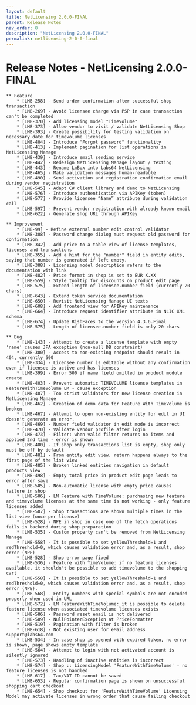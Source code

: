 ```yaml
---
layout: default
title: NetLicensing 2.0.0-FINAL
parent: Release Notes
nav_order: 8
description: "NetLicensing 2.0.0-FINAL"
permalink: netlicensing-2-0-0-final
---
```


Release Notes - NetLicensing 2.0.0-FINAL
========================================

    ** Feature
        * [LMB-258] - Send order confirmation after successful shop transaction
        * [LMB-269] - Avoid licensee charge via PSP in case transaction can't be completed
        * [LMB-370] - Add licensing model "TimeVolume"
        * [LMB-373] - Allow vendor to visit / validate NetLicensing Shop
        * [LMB-393] - Create possibility for testing validation on necessary date for timevolume licenses
        * [LMB-404] - Introduce "Forgot password" functionality
        * [LMB-413] - Implement pagination for list operations in NetLicensing Manage
        * [LMB-439] - Introduce email sending service
        * [LMB-442] - Redesign NetLicensing Manage layout / texting
        * [LMB-443] - Rename LmBox into Labs64 NetLicensing
        * [LMB-465] - Make validation messages human-readable
        * [LMB-490] - Send activation and registration confirmation email during vendor registration
        * [LMB-545] - Adapt C# client library and demo to NetLicensing
        * [LMB-576] - Introduce authentication via APIKey (token)
        * [LMB-577] - Provide licensee “Name” attribute during validation call
        * [LMB-597] - Prevent vendor registration with already known email
        * [LMB-622] - Generate shop URL through APIKey
     
    ** Improvement
        * [LMB-99] - Refine external number edit control validator
        * [LMB-308] - Password change dialog must request old password for confirmation
        * [LMB-342] - Add price to a table view of license templates, licenses and transactions
        * [LMB-355] - Add a hint for the "number" field in entity edits, saying that number is generated if left empty.
        * [LMB-388] - Licensing model description refers to the documentation with link
        * [LMB-482] - Price format in shop is set to EUR X.XX
        * [LMB-559] - Style tooltip for discounts on product edit page
        * [LMB-575] – Extend length of licensee.number field (currently 20 chars)
        * [LMB-643] - Extend token service documentation
        * [LMB-650] - Revisit NetLicensing Manage UI texts
        * [LMB-608] - Add frontend view for APIKey maintenance
        * [LMB-664] - Introduce request identifier attribute in NLIC XML schema
        * [LMB-674] - Update RishFaces to the version 4.3.6.Final
        * [LMB-575] - Length of licensee.number field is only 20 chars
     
    ** Bug
        * [LMB-143] - Attempt to create a license template with empty 'name' causes JPA exception (non-null DB constraint)
        * [LMB-300] - Access to non-existing endpoint should result in 404, currently 500
        * [LMB-334] - Licensee number is editable without any confirmation even if licensee is active and has licenses
        * [LMB-399] - Error 500 if name field omitted in product module create
        * [LMB-403] - Prevent automatic TIMEVOLUME license templates in FeatureWithTimeVolume LM - cause exception
        * [LMB-407] - Too strict validators for new license creation in NetLicensing Manage
        * [LMB-462] - Creation of demo data for Feature With TimeVolume is broken
        * [LMB-467] - Attempt to open non-existing entity for edit in UI doesn't generate an error.
        * [LMB-469] - Number field validator in edit mode is incorrect
        * [LMB-470] - Validate vendor profile after login
        * [LMB-473] - Filter: when valid filter returns no items and applied 2nd time - error is shown
        * [LMB-480] - If shop only transactions list is empty, shop only must be off by default
        * [LMB-481] - From entity edit view, return happens always to the first page of the list view
        * [LMB-485] - Broken linked entities navigation in default products view
        * [LMB-498] - Empty total price in product edit page leads to error after save
        * [LMB-505] - Non-automatic license with empty price causes failure in shop
        * [LMB-506] - LM Feature with TimeVolume: purchasing new feature and timevolume licenses at the same time is not working - only feature licenses added
        * [LMB-507] - Shop transactions are shown multiple times in the list view (once per license)
        * [LMB-528] - NPE in shop in case one of the fetch operations fails in backend during shop preparation
        * [LMB-535] - Custom property can't be removed from NetLicensing Manage
        * [LMB-558] - It is possible to set yellowThreshold=1 and redThreshold=0, which causes validation error and, as a result, shop error (NPE)
        * [LMB-528] - Shop error page fixed
        * [LMB-536] - Feature with TimeVolume: if no feature licenses available, it shouldn't be possible to add timevolume to the shopping cart
        * [LMB-558] - It is possible to set yellowThreshold=1 and redThreshold=0, which causes validation error and, as a result, shop error (NPE).
        * [LMB-568] - Entity numbers with special symbols are not encoded properly when used in URL
        * [LMB-572] - LM FeatureWithTimeVolume: it is possible to delete feature license when associated timevolume licenses exists
        * [LMB-586] - Password reset email is not delivered
        * [LMB-589] - NullPointerException at PriceFormatter
        * [LMB-519] - Pagination with filter is broken
        * [LMB-618] - Not existing user for eMail address support@labs64.com
        * [LMB-534] - In case shop is opened with expired token, no error is shown, page shows empty template
        * [LMB-564] - Attempt to login with not activated account is silently ignored
        * [LMB-573] - Handling of inactive entities is incorrect
        * [LMB-574] - Shop :: LicensingModel 'FeatureWithTimeVolume' - no feature licenses is not handled
        * [LMB-617] - Tax/VAT ID cannot be saved
        * [LMB-653] - Regular confirmation page is shown on unsuccessful shopping cart checkout
        * [LMB-654] - Shop checkout for 'FeatureWithTimeVolume' Licensing Model may activate licenses in wrong order that cause failing checkout
